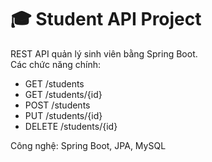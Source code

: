 # 🎓 Student API Project

REST API quản lý sinh viên bằng Spring Boot.  
Các chức năng chính:
- GET /students
- GET /students/{id}
- POST /students
- PUT /students/{id}
- DELETE /students/{id}

Công nghệ: Spring Boot, JPA, MySQL
